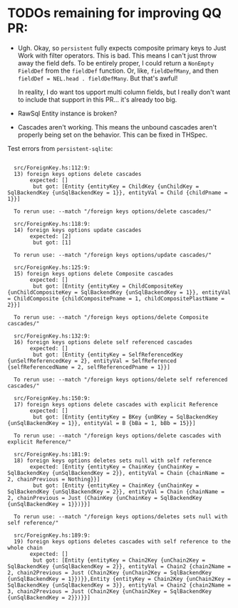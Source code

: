 # TODOs remaining for improving QQ PR:

* Ugh. Okay, so `persistent` fully expects composite primary keys to Just Work
  with filter operators. This is bad. This means I can't just throw away the
  field defs. To be entirely proper, I could return a `NonEmpty FieldDef` from
  the `fieldDef` function. Or, like, `fieldDefMany`, and then `fieldDef =
  NEL.head . fieldDefMany`. But that's awful!

  In reality, I do want tos upport multi column fields, but I really don't want
  to include that support in this PR... it's already too big.
* RawSql Entity instance is broken?
* Cascades aren't working. This means the unbound cascades aren't properly being
  set on the behavior. This can be fixed in THSpec.

Test errors from `persistent-sqlite`:

```

  src/ForeignKey.hs:112:9:
  13) foreign keys options delete cascades
       expected: []
        but got: [Entity {entityKey = ChildKey {unChildKey = SqlBackendKey {unSqlBackendKey = 1}}, entityVal = Child {childPname = 1}}]

  To rerun use: --match "/foreign keys options/delete cascades/"

  src/ForeignKey.hs:118:9:
  14) foreign keys options update cascades
       expected: [2]
        but got: [1]

  To rerun use: --match "/foreign keys options/update cascades/"

  src/ForeignKey.hs:125:9:
  15) foreign keys options delete Composite cascades
       expected: []
        but got: [Entity {entityKey = ChildCompositeKey {unChildCompositeKey = SqlBackendKey {unSqlBackendKey = 1}}, entityVal = ChildComposite {childCompositePname = 1, childCompositePlastName = 2}}]

  To rerun use: --match "/foreign keys options/delete Composite cascades/"

  src/ForeignKey.hs:132:9:
  16) foreign keys options delete self referenced cascades
       expected: []
        but got: [Entity {entityKey = SelfReferencedKey {unSelfReferencedKey = 2}, entityVal = SelfReferenced {selfReferencedName = 2, selfReferencedPname = 1}}]

  To rerun use: --match "/foreign keys options/delete self referenced cascades/"

  src/ForeignKey.hs:150:9:
  17) foreign keys options delete cascades with explicit Reference
       expected: []
        but got: [Entity {entityKey = BKey {unBKey = SqlBackendKey {unSqlBackendKey = 1}}, entityVal = B {bBa = 1, bBb = 15}}]

  To rerun use: --match "/foreign keys options/delete cascades with explicit Reference/"

  src/ForeignKey.hs:181:9:
  18) foreign keys options deletes sets null with self reference
       expected: [Entity {entityKey = ChainKey {unChainKey = SqlBackendKey {unSqlBackendKey = 2}}, entityVal = Chain {chainName = 2, chainPrevious = Nothing}}]
        but got: [Entity {entityKey = ChainKey {unChainKey = SqlBackendKey {unSqlBackendKey = 2}}, entityVal = Chain {chainName = 2, chainPrevious = Just (ChainKey {unChainKey = SqlBackendKey {unSqlBackendKey = 1}})}}]

  To rerun use: --match "/foreign keys options/deletes sets null with self reference/"

  src/ForeignKey.hs:189:9:
  19) foreign keys options deletes cascades with self reference to the whole chain
       expected: []
        but got: [Entity {entityKey = Chain2Key {unChain2Key = SqlBackendKey {unSqlBackendKey = 2}}, entityVal = Chain2 {chain2Name = 2, chain2Previous = Just (Chain2Key {unChain2Key = SqlBackendKey {unSqlBackendKey = 1}})}},Entity {entityKey = Chain2Key {unChain2Key = SqlBackendKey {unSqlBackendKey = 3}}, entityVal = Chain2 {chain2Name = 3, chain2Previous = Just (Chain2Key {unChain2Key = SqlBackendKey {unSqlBackendKey = 2}})}}]
```
